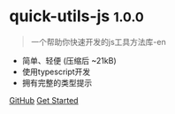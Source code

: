 # quick-utils-js <small>1.0.0</small>

> 一个帮助你快速开发的js工具方法库-en

- 简单、轻便 (压缩后 ~21kB)
- 使用typescript开发
- 拥有完整的类型提示

[GitHub](https://github.com/zguiyang/quick-utils-js)
[Get Started](#Introduction)